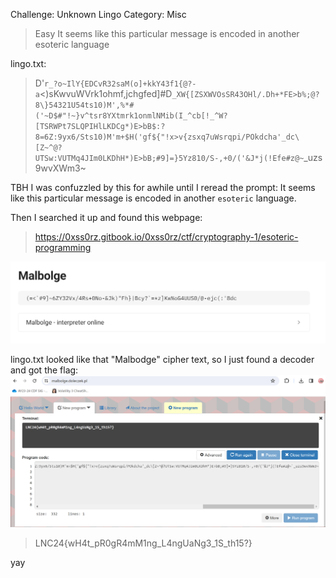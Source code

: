 Challenge: Unknown Lingo
Category: Misc
 
> Easy
> It seems like this particular message is encoded in another esoteric language


lingo.txt:
>D'`r_?o~IlY{EDCvR32saM(o]+kkY43f1{@?-a`<)sKwvuWVrk1ohmf,jchgfed]#D`_XW{[ZSXWVOsSR43OHl/.Dh+*FE>b%;@?8\}54321U54ts10)M',%*#('~D$#"!~}v^tsr8YXtmrk1onmlNMib(I_^cb[!_^W?[TSRWPt7SLQPIHlLKDCg*)E>bB$:?8=6Z:9yx6/Sts10)M'm+$H('gf${"!x>v{zsxq7uWsrqpi/POkdcha'_dc\[Z~^@?UTSw:VUTMq4JIm0LKDhH*)E>bB;#9]=}5Yz810/S-,+0/('&J*j(!Efe#z@~`_uzs9wvXWm3~

TBH I was confuzzled by this for awhile until I reread the prompt:
It seems like this particular message is encoded in another `esoteric` language.

Then I searched it up and found this webpage:
> https://0xss0rz.gitbook.io/0xss0rz/ctf/cryptography-1/esoteric-programming

![Estoric](web.png)

lingo.txt looked like that "Malbodge" cipher text, so I just found a decoder and got the flag:
![Flag](flag.png)
> LNC24{wH4t_pR0gR4mM1ng_L4ngUaNg3_1S_th15?}

yay

